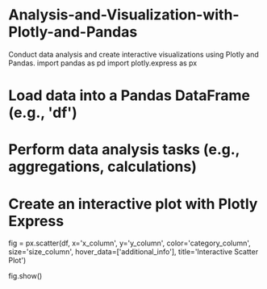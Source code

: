 # Analysis-and-Visualization-with-Plotly-and-Pandas
Conduct data analysis and create interactive visualizations using Plotly and Pandas.
import pandas as pd
import plotly.express as px

# Load data into a Pandas DataFrame (e.g., 'df')
# Perform data analysis tasks (e.g., aggregations, calculations)

# Create an interactive plot with Plotly Express
fig = px.scatter(df, x='x_column', y='y_column', color='category_column', size='size_column',
                 hover_data=['additional_info'], title='Interactive Scatter Plot')

fig.show()
